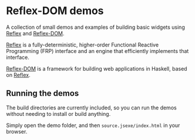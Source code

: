 # Reflex-DOM demos

A collection of small demos and examples of building basic widgets using [Reflex](https://github.com/reflex-frp/reflex) and [Reflex-DOM](https://github.com/reflex-frp/reflex-dom).

[Reflex](https://github.com/reflex-frp/reflex) is a fully-deterministic, higher-order Functional Reactive Programming (FRP) interface and an engine that efficiently implements that interface.

[Reflex-DOM](https://github.com/reflex-frp/reflex-dom) is a framework for building web applications in Haskell, based on [Reflex](https://github.com/reflex-frp/reflex).

## Running the demos

The build directories are currently included, so you can run the demos without needing to install or build anything.

Simply open the demo folder, and then `source.jsexe/index.html` in your browser.
